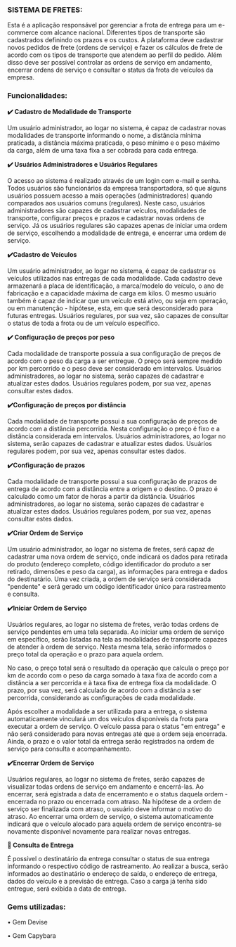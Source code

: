 <h3>SISTEMA DE FRETES:</h3>

Esta é a aplicação responsável por gerenciar a frota de entrega para um e-commerce com alcance nacional. Diferentes tipos de transporte são cadastrados definindo os prazos e os custos. A plataforma deve cadastrar novos pedidos de frete (ordens de serviço) e fazer os cálculos de frete de acordo com os tipos de transporte que atendem ao perfil do pedido. Além disso deve ser possível controlar as ordens de serviço em andamento, encerrar ordens de serviço e consultar o status da frota de veículos da empresa.

<h3>Funcionalidades:</h3>

<strong><p>✔️ Cadastro de Modalidade de Transporte </p></strong>
Um usuário administrador, ao logar no sistema, é capaz de cadastrar novas modalidades de transporte informando o nome, a distância mínima praticada, a distância máxima praticada, o peso mínimo e o peso máximo da carga, além de uma taxa fixa a ser cobrada para cada entrega.

<strong><p>✔️ Usuários Administradores e Usuários Regulares</p></strong>
O acesso ao sistema é realizado através de um login com e-mail e senha. Todos usuários são funcionários da empresa transportadora, só que alguns usuários possuem acesso a mais operações (administradores) quando comparados aos usuários comuns (regulares). Neste caso, usuários administradores são capazes de cadastrar veículos, modalidades de transporte, configurar preços e prazos e cadastrar novas ordens de serviço. Já os usuários regulares são capazes apenas de iniciar uma ordem de serviço, escolhendo a modalidade de entrega, e encerrar uma ordem de serviço.

<strong><p>✔️Cadastro de Veículos</p></strong>
Um usuário administrador, ao logar no sistema, é capaz de cadastrar os veículos utilizados nas entregas de cada modalidade. Cada cadastro deve armazenará a placa de identificação, a marca/modelo do veículo, o ano de fabricação e a capacidade máxima de carga em kilos. O mesmo usuário também é capaz de indicar que um veículo está ativo, ou seja em operação, ou em manutenção - hipótese, esta, em que será desconsiderado para futuras entregas. Usuários regulares, por sua vez, são capazes de consultar o status de toda a frota ou de um veículo específico.

<strong><p>✔️ Configuração de preços por peso</p></strong>
Cada modalidade de transporte possuia a sua configuração de preços de acordo com o peso da carga a ser entregue. O preço será sempre medido por km percorrido e o peso deve ser considerado em intervalos. Usuários administradores, ao logar no sistema, serão capazes de cadastrar e atualizar estes dados. Usuários regulares podem, por sua vez, apenas consultar estes dados.

<strong><p>✔️Configuração de preços por distância</p></strong>
Cada modalidade de transporte possui a sua configuração de preços de acordo com a distância percorrida. Nesta configuração o preço é fixo e a distância considerada em intervalos. Usuários administradores, ao logar no sistema, serão capazes de cadastrar e atualizar estes dados. Usuários regulares podem, por sua vez, apenas consultar estes dados.

<strong><p>✔️Configuração de prazos</p></strong>
Cada modalidade de transporte possui a sua configuração de prazos de entrega de acordo com a distância entre a origem e o destino. O prazo é calculado como um fator de horas a partir da distância. Usuários administradores, ao logar no sistema, serão capazes de cadastrar e atualizar estes dados. Usuários regulares podem, por sua vez, apenas consultar estes dados.
  
<strong><p>✔️Criar Ordem de Serviço</p></strong>
Um usuário administrador, ao logar no sistema de fretes, será capaz de cadastrar uma nova ordem de serviço, onde indicará os dados para retirada do produto (endereço completo, código identificador do produto a ser retirado, dimensões e peso da carga), as informações para entrega e dados do destinatário. Uma vez criada, a ordem de serviço será considerada "pendente" e será gerado um código identificador único para rastreamento e consulta. 

<strong><p>✔️Iniciar Ordem de Serviço</p></strong>
Usuários regulares, ao logar no sistema de fretes, verão todas ordens de serviço pendentes em uma tela separada. Ao iniciar uma ordem de serviço em específico, serão listadas na tela as modalidades de transporte capazes de atender à ordem de serviço. Nesta mesma tela, serão informados o preço total da operação e o prazo para aquela ordem. 

No caso, o preço total será o resultado da operação que calcula o preço por km de acordo com o peso da carga somado à taxa fixa de acordo com a distância a ser percorrida e à taxa fixa de entrega fixa da modalidade. O prazo, por sua vez, será calculado de acordo com a distância a ser percorrida, considerando as configurações de cada modalidade.

Após escolher a modalidade a ser utilizada para a entrega, o sistema automaticamente vinculará um dos veículos disponíveis da frota para executar a ordem de serviço. O veículo passa para o status "em entrega" e não será considerado para novas entregas até que a ordem seja encerrada. Ainda, o prazo e o valor total da entrega serão registrados na ordem de serviço para consulta e acompanhamento.
  
<strong><p>✔️Encerrar Ordem de Serviço</p></strong>
Usuários regulares, ao logar no sistema de fretes, serão capazes de visualizar todas ordens de serviço em andamento e encerrá-las. Ao encerrar,  será egistrada a data de encerramento e o status daquela ordem - encerrada no prazo ou encerrada com atraso. Na hipótese de a ordem de serviço ser finalizada com atraso, o usuário deve informar o motivo do atraso. Ao encerrar uma ordem de serviço, o sistema automaticamente indicará que o veículo alocado para aquela ordem de serviço encontra-se novamente disponível novamente para realizar novas entregas.

<strong><p>🚨 Consulta de Entrega</p></strong>
É possível o destinatário da entrega consultar o status de sua entrega informando o respectivo código de rastreamento. Ao realizar a busca, serão informados ao destinatário o endereço de saída, o endereço de entrega, dados do veículo e a previsão de entrega. Caso a carga já tenha sido entregue, será exibida a data de entrega.

<h3>Gems utilizadas:</h3>
<p>• Gem Devise</p>
<p>• Gem Capybara</p>
